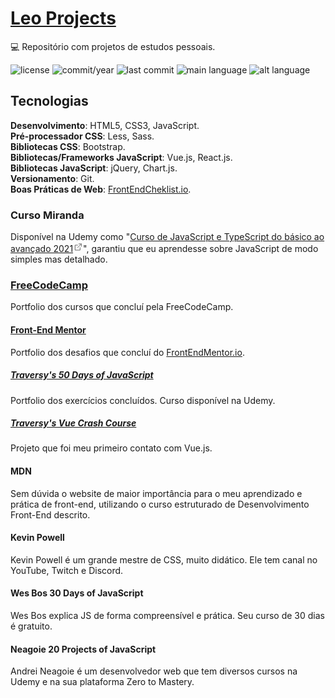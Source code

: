 # [Leo Projects](https://anotherleo.github.io/leo-projects)
💻 Repositório com projetos de estudos pessoais.  
  
![license](https://img.shields.io/badge/license-MIT-ff69b4) 
![commit/year](https://img.shields.io/github/commit-activity/y/anotherleo/leo-projects) 
![last commit](https://img.shields.io/github/last-commit/anotherleo/leo-projects) 
![main language](https://img.shields.io/badge/main%20language-%F0%9F%87%A7%F0%9F%87%B7-lightgrey) 
![alt language](https://img.shields.io/badge/alt%20language-%F0%9F%87%BA%F0%9F%87%B8-lightgrey)
  
## Tecnologias
**Desenvolvimento**: HTML5, CSS3, JavaScript.  
**Pré-processador CSS**: Less, Sass.  
**Bibliotecas CSS**: Bootstrap.  
**Bibliotecas/Frameworks JavaScript**: Vue.js, React.js.  
**Bibliotecas JavaScript**: jQuery, Chart.js.  
**Versionamento**: Git.  
**Boas Práticas de Web**: [FrontEndCheklist.io](https://frontendchecklist.io/).

### Curso Miranda
Disponível na Udemy como "[Curso de JavaScript e TypeScript do básico ao avançado 2021](https://www.udemy.com/share/1026x83@-UHIE1vrQQHlNJdxna5EDRlfoV16-jhs0wcRHkrARpld1qRUYR5boVwe3v7cHw85/)<svg width="16" height="16" viewBox="0 0 24 24" xmlns="http://www.w3.org/2000/svg"><path d="M17 13.5v6H5v-12h6m3-3h6v6m0-6-9 9" class="icon_svg-stroke" stroke="#666" stroke-width="1.5" fill="none" fill-rule="evenodd" stroke-linecap="round" stroke-linejoin="round"></path></svg>", garantiu que eu aprendesse sobre JavaScript de modo simples mas detalhado.

### [FreeCodeCamp](https://anotherleo.github.io/leo-projects/studies/freecodecamp)
Portfolio dos cursos que concluí pela FreeCodeCamp.

#### [Front-End Mentor](https://anotherleo.github.io/leo-projects/studies/frontend-mentor)
Portfolio dos desafios que concluí do [FrontEndMentor.io](https://www.frontendmentor.io/challenges).

##### [Traversy's 50 Days of JavaScript](https://anotherleo.github.io/leo-projects/studies/traversy/traversy-50days-js-course)
Portfolio dos exercícios concluídos. Curso disponível na Udemy. 

##### [Traversy's Vue Crash Course](https://anotherleo.github.io/leo-projects/studies/vue-traversy-course)
Projeto que foi meu primeiro contato com Vue.js. 

#### MDN
Sem dúvida o website de maior importância para o meu aprendizado e prática de front-end, utilizando o curso estruturado de Desenvolvimento Front-End descrito.

#### Kevin Powell
Kevin Powell é um grande mestre de CSS, muito didático. Ele tem canal no YouTube, Twitch e Discord.

#### Wes Bos 30 Days of JavaScript
Wes Bos explica JS de forma compreensível e prática. Seu curso de 30 dias é gratuito.

#### Neagoie 20 Projects of JavaScript
Andrei Neagoie é um desenvolvedor web que tem diversos cursos na Udemy e na sua plataforma Zero to Mastery.